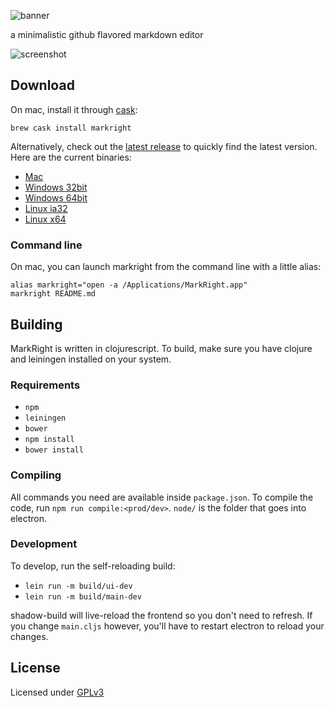 ![banner](resources/markright-banner.png)

a minimalistic github flavored markdown editor

![screenshot](resources/screenshot.png)

## Download

On mac, install it through [cask][8]:
```
brew cask install markright
```

Alternatively, check out the [latest release][1] to quickly find the latest version. 
Here are the current binaries: 

- [Mac][2]
- [Windows 32bit][3]
- [Windows 64bit][4]
- [Linux ia32][5]
- [Linux x64][6]

### Command line

On mac, you can launch markright from the command line with a little alias: 
```
alias markright="open -a /Applications/MarkRight.app"
markright README.md
```

## Building

MarkRight is written in clojurescript. To build, make sure you have clojure and leiningen installed on your system. 

### Requirements

- `npm`
- `leiningen`
- `bower`
- `npm install`
- `bower install`

### Compiling
All commands you need are available inside `package.json`. To compile the code, run `npm run compile:<prod/dev>`. `node/` is the folder that goes into electron.

### Development

To develop, run the self-reloading build:

- `lein run -m build/ui-dev`
- `lein run -m build/main-dev`

shadow-build will live-reload the frontend so you don't need to refresh. If you change `main.cljs` however, you'll have to restart electron to reload your changes.

## License

Licensed under [GPLv3][7]

[1]: https://github.com/dvcrn/markright/releases/latest/
[2]: https://github.com/dvcrn/markright/releases/download/0.1.7/MarkRight_Mac.dmg
[3]: https://github.com/dvcrn/markright/releases/download/0.1.7/MarkRight_Windows32.exe
[4]: https://github.com/dvcrn/markright/releases/download/0.1.7/MarkRight_Windows64.exe
[5]: https://github.com/dvcrn/markright/releases/download/0.1.7/MarkRight_Linux_ia32.zip
[6]: https://github.com/dvcrn/markright/releases/download/0.1.7/MarkRight_Linux_x64.zip
[7]: http://www.gnu.org/licenses/gpl-3.0.txt
[8]: http://caskroom.io/

